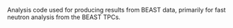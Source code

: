 Analysis code used for producing results from BEAST data, primarily for fast neutron analysis from the BEAST TPCs.
